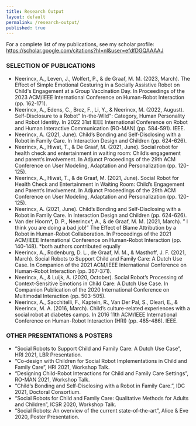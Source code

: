 ```yaml
---
title: Research Output
layout: default
permalink: /research-output/
published: true
---
```


For a complete list of my publications, see my scholar profile: https://scholar.google.com/citations?hl=nl&user=efdfDGQAAAAJ

### SELECTION OF PUBLICATIONS

- Neerincx, A., Leven, J., Wolfert, P., & de Graaf, M. M. (2023, March). The Effect of Simple Emotional Gesturing in a Socially Assistive Robot on Child's Engagement at a Group Vaccination Day. In Proceedings of the 2023 ACM/IEEE International Conference on Human-Robot Interaction (pp. 162-171).
- Neerincx, A., Edens, C., Broz, F., Li, Y., & Neerincx, M. (2022, August). Self-Disclosure to a Robot" In-the-Wild": Category, Human Personality and Robot Identity. In 2022 31st IEEE International Conference on Robot and Human Interactive Communication (RO-MAN) (pp. 584-591). IEEE.
- Neerincx, A. (2021, June). Child’s Bonding and Self-Disclosing with a Robot in Family Care. In Interaction Design and Children (pp. 624-626).
- Neerincx, A., Hiwat, T., & De Graaf, M. (2021, June). Social robot for health check and entertainment in waiting room: Child’s engagement and parent’s involvement. In Adjunct Proceedings of the 29th ACM Conference on User Modeling, Adaptation and Personalization (pp. 120-125).
- Neerincx, A., Hiwat, T., & de Graaf, M. (2021, June). Social Robot for Health Check and Entertainment in Waiting Room: Child’s Engagement and Parent’s Involvement. In Adjunct Proceedings of the 29th ACM Conference on User Modeling, Adaptation and Personalization (pp. 120-125).
- Neerincx, A. (2021, June). Child’s Bonding and Self-Disclosing with a Robot in Family Care. In Interaction Design and Children (pp. 624-626).
- Van der Hoorn*, D. P., Neerincx*, A., & de Graaf, M. M. (2021, March). ” I think you are doing a bad job!” The Effect of Blame Attribution by a Robot in Human-Robot Collaboration. In Proceedings of the 2021 ACM/IEEE International Conference on Human-Robot Interaction (pp. 140-148). *both authors contributed equally
- Neerincx, A., Rodenburg, D. L., de Graaf, M. M., & Masthoff, J. F. (2021, March). Social Robots to Support Child and Family Care: A Dutch Use Case. In Companion of the 2021 ACM/IEEE International Conference on Human-Robot Interaction (pp. 367-371).
- Neerincx, A., & Luijk, A. (2020, October). Social Robot’s Processing of Context-Sensitive Emotions in Child Care: A Dutch Use Case. In Companion Publication of the 2020 International Conference on Multimodal Interaction (pp. 503-505).
- Neerincx, A., Sacchitelli, F., Kaptein, R., Van Der Pal, S., Oleari, E., & Neerincx, M. A. (2016, March). Child’s culture-related experiences with a social robot at diabetes camps. In 2016 11th ACM/IEEE International Conference on Human-Robot Interaction (HRI) (pp. 485-486). IEEE.

### OTHER PRESENTATIONS & POSTERS

- “Social Robots to Support Child and Family Care: A Dutch Use Case”, HRI 2021, LBR Presentation.
- “Co-design with Children for Social Robot Implementations in Child and Family Care”, HRI 2021, Workshop Talk.
- “Designing Child-Robot Interactions for Child and Family Care Settings”, RO-MAN 2021, Workshop Talk.
- “Child’s Bonding and Self-Disclosing with a Robot in Family Care.”, IDC 2021, Doctoral Consortium.
- “Social Robots for Child and Family Care: Qualitative Methods for Adults and Children”, ICSR 2020, Workshop Talk.
- “Social Robots: An overview of the current state-of-the-art”, Alice & Eve 2020, Poster Presentation.

